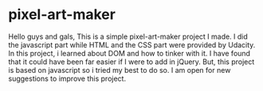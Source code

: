 # pixel-art-maker
 
Hello guys and gals,
This is a simple pixel-art-maker project I made.
I did the javascript part while HTML and the CSS part were provided by Udacity.
In this project, i learned about DOM and how to tinker with it.
I have found that it could have been far easier if I were to add in jQuery.
But, this project is based on javascript so i tried my best to do so.
I am open for new suggestions to improve this project.
